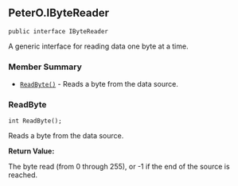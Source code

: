## PeterO.IByteReader

    public interface IByteReader

 A generic interface for reading data one byte at a time.

### Member Summary
* <code>[ReadByte()](#ReadByte)</code> - Reads a byte from the data source.

<a id="ReadByte"></a>
### ReadByte

    int ReadByte();

 Reads a byte from the data source.

 <b>Return Value:</b>

The byte read (from 0 through 255), or -1 if the end of the source is reached.
